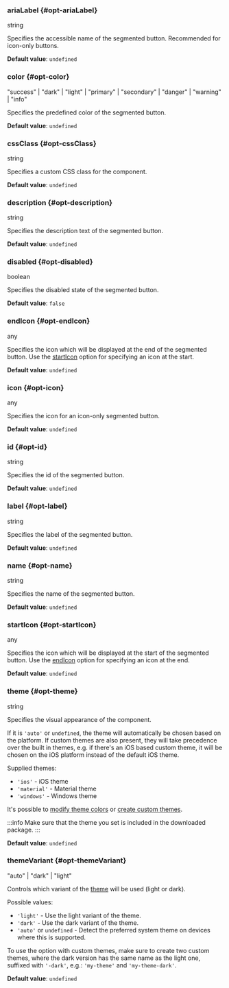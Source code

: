 ### ariaLabel {#opt-ariaLabel}

string

Specifies the accessible name of the segmented button. Recommended for icon-only buttons.

**Default value**: `undefined`
### color {#opt-color}

"success" &#124; "dark" &#124; "light" &#124; "primary" &#124; "secondary" &#124; "danger" &#124; "warning" &#124; "info"

Specifies the predefined color of the segmented button.

**Default value**: `undefined`
### cssClass {#opt-cssClass}

string

Specifies a custom CSS class for the component.

**Default value**: `undefined`
### description {#opt-description}

string

Specifies the description text of the segmented button.

**Default value**: `undefined`
### disabled {#opt-disabled}

boolean

Specifies the disabled state of the segmented button.

**Default value**: `false`
### endIcon {#opt-endIcon}

any

Specifies the icon which will be displayed at the end of the segmented button.
Use the [startIcon](#opt-startIcon) option for specifying an icon at the start.

**Default value**: `undefined`
### icon {#opt-icon}

any

Specifies the icon for an icon-only segmented button.

**Default value**: `undefined`
### id {#opt-id}

string

Specifies the id of the segmented button.

**Default value**: `undefined`
### label {#opt-label}

string

Specifies the label of the segmented button.

**Default value**: `undefined`
### name {#opt-name}

string

Specifies the name of the segmented button.

**Default value**: `undefined`
### startIcon {#opt-startIcon}

any

Specifies the icon which will be displayed at the start of the segmented button.
Use the [endIcon](#opt-endIcon) option for specifying an icon at the end.

**Default value**: `undefined`
### theme {#opt-theme}

string

Specifies the visual appearance of the component.

If it is `'auto'` or `undefined`, the theme will automatically be chosen based on the platform.
If custom themes are also present, they will take precedence over the built in themes, e.g. if there&#039;s an iOS based custom theme,
it will be chosen on the iOS platform instead of the default iOS theme.

Supplied themes:
- `'ios'` - iOS theme
- `'material'` - Material theme
- `'windows'` - Windows theme

It&#039;s possible to [modify theme colors](../theming/sass-variables) or
[create custom themes](../theming/sass-themes).

:::info
Make sure that the theme you set is included in the downloaded package.
:::

**Default value**: `undefined`
### themeVariant {#opt-themeVariant}

"auto" &#124; "dark" &#124; "light"

Controls which variant of the [theme](#opt-theme) will be used (light or dark).

Possible values:
- `'light'` - Use the light variant of the theme.
- `'dark'` - Use the dark variant of the theme.
- `'auto'` or `undefined` - Detect the preferred system theme on devices where this is supported.

To use the option with custom themes, make sure to create two custom themes, where the dark version has the same name as the light one,
suffixed with `'-dark'`, e.g.: `'my-theme'` and `'my-theme-dark'`.

**Default value**: `undefined`